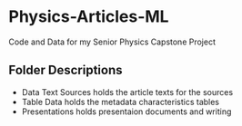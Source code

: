 # Physics-Articles-ML
Code and Data for my Senior Physics Capstone Project

## Folder Descriptions
* Data Text Sources holds the article texts for the sources
* Table Data holds the metadata characteristics tables
* Presentations holds presentaion documents and writing
